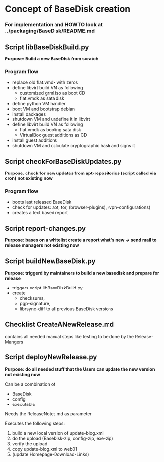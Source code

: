 # Concept of BaseDisk creation
### For implementation and HOWTO look at ../packaging/BaseDisk/README.md
## Script libBaseDiskBuild.py

**Purpose: Build a new BaseDisk from scratch**

### Program flow
* replace old flat.vmdk with zeros
* define libvirt build VM as following
    * customized grml.iso as boot CD
    * flat.vmdk as sata disk 
* define python VM handler
* boot VM and bootstrap debian
* install packages
* shutdown VM and undefine it in libvirt
* define libvirt build VM as following
    * flat.vmdk as booting sata disk
    * VirtualBox guest additions as CD
* install guest additions
* shutdown VM and calculate cryptographic hash and signs it

## Script checkForBaseDiskUpdates.py 

**Purpose: check for new updates from apt-repositories (script called via cron)**
**not existing now**

### Program flow
* boots last released BaseDisk
* check for updates: apt, tor, (browser-plugins), (vpn-configurations)
* creates a text based report

## Script report-changes.py
**Purpose: bases on a whitelist create a report what's new -> send mail to release managers**
**not existing now**

## Script buildNewBaseDisk.py 
**Purpose: triggerd by maintainers to build a new basedisk and prepare for release**

* triggers script libBaseDiskBuild.py
* create 
    * checksums, 
    * pgp-signature, 
    * librsync-diff to all previous BaseDisk versions

## Checklist CreateANewRelease.md
contains all needed manual steps like testing to be done by the Release-Mangers

## Script deployNewRelease.py
**Purpose: do all needed stuff that the Users can update the new version**
**not existing now**

Can be a combination of
* BaseDisk
* config
* executable

Needs the ReleaseNotes.md as parameter

Executes the following steps:
1. build a new local version of update-blog.xml
2. do the upload (BaseDisk-zip, config-zip, exe-zip)
3. verify the upload
4. copy update-blog.xml to web01
5. (update Homepage-Download-Links)

